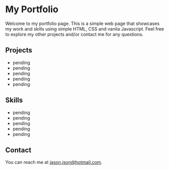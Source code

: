 # My Portfolio

Welcome to my portfolio page. This is a simple web page that showcases my work and skills using simple HTML, CSS and vanila Javascript. Feel free to explore my other projects and/or contact me for any questions.

## Projects

- pending
- pending
- pending
- pending
- pending

## Skills

- pending
- pending
- pending
- pending
- pending

## Contact

You can reach me at [jason.json@hotmail.com](mailto:jason.json@hotmail.com).

